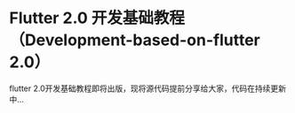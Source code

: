 # Flutter 2.0 开发基础教程（Development-based-on-flutter 2.0）
flutter 2.0开发基础教程即将出版，现将源代码提前分享给大家，代码在持续更新中...
